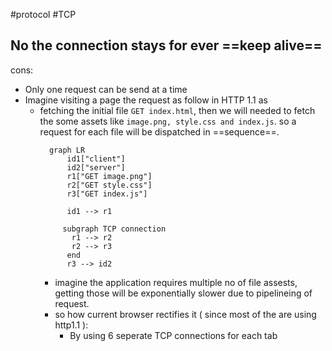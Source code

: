 #protocol 
#TCP

## No the connection stays for ever ==keep alive==

cons:
- Only one request can be send at a time
- Imagine visiting a page the request as follow in HTTP 1.1 as
	- fetching the initial file `GET index.html`, then we will needed to fetch the some assets like `image.png, style.css and index.js`. so a request for each file will be dispatched in ==sequence==.
	  ```mermaid
		graph LR
			id1["client"]
			id2["server"]
			r1["GET image.png"]
			r2["GET style.css"]
			r3["GET index.js"]
   
			id1 --> r1
   
		   subgraph TCP connection
			 r1 --> r2
			 r2 --> r3
			end
			r3 --> id2
	  ```
	  - imagine the application requires multiple no of file assests, getting those will be exponentially slower due to pipelineing of request.
	  - so how current browser rectifies it ( since most of the are using http1.1 ):
		  - By using 6 seperate TCP connections for each tab